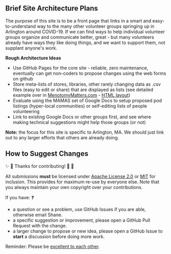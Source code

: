 ## Brief Site Architecture Plans

The purpose of this site is to be a front page that links in a smart and easy-to-understand way to the many other volunteer groups springing up in Arlington around COVID-19.  If we can find ways to help individual volunteer groups organize and communicate better, great - but many volunteers already have ways they like doing things, and we want to support them, not supplant anyone's work.

**Rough Architecture Ideas**

- Use GitHub Pages for the core site - reliable, zero maintenance, eventually can get non-coders to propose changes using the web forms on github
- Store meta-lists of stores, libraries, other rarely changing data as .csv files (easy to edit or share) that are displayed as lists (see detailed example over in [MenotomyMatters.com](https://menotomymatters.com/townhall/) - [HTML layout](https://github.com/ShaneCurcuru/menotomymatters/blob/master/_layouts/committees.html))
- Evaluate using the MAMAS set of Google Docs to setup proposed pod listings (hyper-local communities) or self-editing lists of people volunteering 
- Link to existing Google Docs or other groups first, and see where making technical suggestions might help those groups (or not)

**Note:** the focus for this site is specific to Arlington, MA.  We should just link out to any larger efforts that others are already doing.

## How to Suggest Changes

:sparkles: :tada: Thanks for contributing! :tada: :star2:

All submissions **must** be licensed under [Apache License 2.0](http://www.apache.org/licenses/LICENSE-2.0.html) or [MIT](https://spdx.org/licenses/MIT) for inclusion.  This provides for maximum re-use by everyone else.  Note that you always maintain your own copyright over your contributions.



If you have: :question:

-  a question or see a problem, use GitHub Issues if you are able, otherwise email Shane.
-  a specific suggestion or improvement, please open a GitHub Pull Request with the change.
-  a larger change to propose or new idea, please open a GitHub Issue to **start** a discussion before doing more work.

Reminder: Please be [excellent to each other](CODE_OF_CONDUCT.md).
